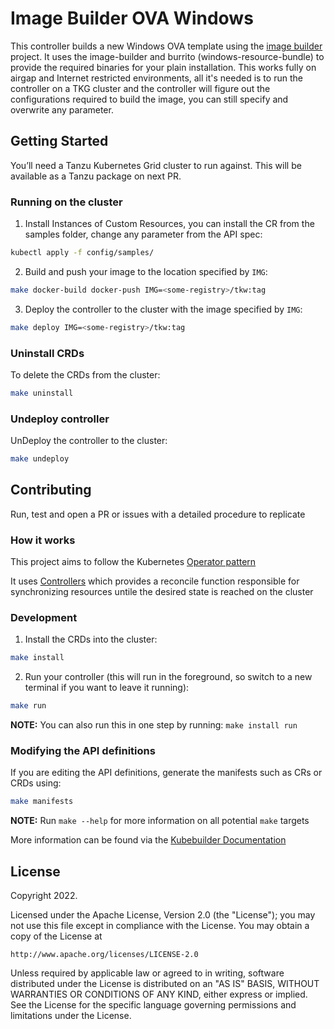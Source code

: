# Image Builder OVA Windows

This controller builds a new Windows OVA template using the [image builder](https//sigs.k8s.io/image-builder) project.
It uses the image-builder and burrito (windows-resource-bundle) to provide the required binaries for your plain installation.
This works fully on airgap and Internet restricted environments, all it's needed is to run the controller on a TKG
cluster and the controller will figure out the configurations required to build the image, you can still specify
and overwrite any parameter.

## Getting Started

You’ll need a Tanzu Kubernetes Grid cluster to run against. This will be available as a Tanzu package on next PR.

### Running on the cluster

1. Install Instances of Custom Resources, you can install the CR from the samples folder, change any parameter from the API spec:

```sh
kubectl apply -f config/samples/
```

2. Build and push your image to the location specified by `IMG`:
	
```sh
make docker-build docker-push IMG=<some-registry>/tkw:tag
```
	
3. Deploy the controller to the cluster with the image specified by `IMG`:

```sh
make deploy IMG=<some-registry>/tkw:tag
```

### Uninstall CRDs
To delete the CRDs from the cluster:

```sh
make uninstall
```

### Undeploy controller
UnDeploy the controller to the cluster:

```sh
make undeploy
```

## Contributing

Run, test and open a PR or issues with a detailed procedure to replicate

### How it works
This project aims to follow the Kubernetes [Operator pattern](https://kubernetes.io/docs/concepts/extend-kubernetes/operator/)

It uses [Controllers](https://kubernetes.io/docs/concepts/architecture/controller/) 
which provides a reconcile function responsible for synchronizing resources untile the desired state is reached on the cluster 

### Development
1. Install the CRDs into the cluster:

```sh
make install
```

2. Run your controller (this will run in the foreground, so switch to a new terminal if you want to leave it running):

```sh
make run
```

**NOTE:** You can also run this in one step by running: `make install run`

### Modifying the API definitions
If you are editing the API definitions, generate the manifests such as CRs or CRDs using:

```sh
make manifests
```

**NOTE:** Run `make --help` for more information on all potential `make` targets

More information can be found via the [Kubebuilder Documentation](https://book.kubebuilder.io/introduction.html)

## License

Copyright 2022.

Licensed under the Apache License, Version 2.0 (the "License");
you may not use this file except in compliance with the License.
You may obtain a copy of the License at

    http://www.apache.org/licenses/LICENSE-2.0

Unless required by applicable law or agreed to in writing, software
distributed under the License is distributed on an "AS IS" BASIS,
WITHOUT WARRANTIES OR CONDITIONS OF ANY KIND, either express or implied.
See the License for the specific language governing permissions and
limitations under the License.

